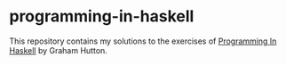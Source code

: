 # programming-in-haskell

This repository contains my solutions to the exercises of [Programming In
Haskell](http://www.cs.nott.ac.uk/~pszgmh/pih.html) by Graham Hutton.

